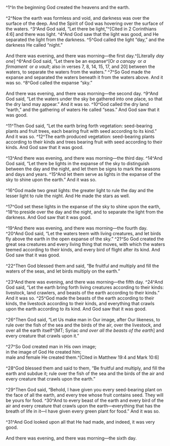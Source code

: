 ^1^In the beginning God created the heavens and the earth.<br/><br/>
^2^Now the earth was formless and void, and darkness was over the surface of the deep. And the Spirit of God was hovering over the surface of the waters.
^3^And God said, “Let there be light,”^[Cited in 2 Corinthians 4:6] and there was light.
^4^And God saw that the light was good, and He separated the light from the darkness.
^5^God called the light “day,” and the darkness He called “night.”<br/><br/>And there was evening, and there was morning—the first day.^[Literally *day one*]
^6^And God said, “Let there be an expanse^[Or *a canopy*  or *a firmament*  or *a vault*; also in verses 7, 8, 14, 15, 17, and 20] between the waters, to separate the waters from the waters.”
^7^So God made the expanse and separated the waters beneath it from the waters above. And it was so.
^8^God called the expanse “sky.”<br/><br/>And there was evening, and there was morning—the second day.
^9^And God said, “Let the waters under the sky be gathered into one place, so that the dry land may appear.” And it was so.
^10^God called the dry land “earth,” and the gathering of waters He called “seas.” And God saw that it was good.<br/><br/>
^11^Then God said, “Let the earth bring forth vegetation: seed-bearing plants and fruit trees, each bearing fruit with seed according to its kind.” And it was so.
^12^The earth produced vegetation: seed-bearing plants according to their kinds and trees bearing fruit with seed according to their kinds. And God saw that it was good.<br/><br/>
^13^And there was evening, and there was morning—the third day.
^14^And God said, “Let there be lights in the expanse of the sky to distinguish between the day and the night, and let them be signs to mark the seasons and days and years.
^15^And let them serve as lights in the expanse of the sky to shine upon the earth.” And it was so.<br/><br/>
^16^God made two great lights: the greater light to rule the day and the lesser light to rule the night. And He made the stars as well.<br/><br/>
^17^God set these lights in the expanse of the sky to shine upon the earth,
^18^to preside over the day and the night, and to separate the light from the darkness. And God saw that it was good.<br/><br/>
^19^And there was evening, and there was morning—the fourth day.
^20^And God said, “Let the waters teem with living creatures, and let birds fly above the earth in the open expanse of the sky.”
^21^So God created the great sea creatures and every living thing that moves, with which the waters teemed according to their kinds, and every bird of flight after its kind. And God saw that it was good.<br/><br/>
^22^Then God blessed them and said, “Be fruitful and multiply and fill the waters of the seas, and let birds multiply on the earth.”<br/><br/>
^23^And there was evening, and there was morning—the fifth day.
^24^And God said, “Let the earth bring forth living creatures according to their kinds: livestock, land crawlers, and beasts of the earth according to their kinds.” And it was so.
^25^God made the beasts of the earth according to their kinds, the livestock according to their kinds, and everything that crawls upon the earth according to its kind. And God saw that it was good.<br/><br/>
^26^Then God said, “Let Us make man in Our image, after Our likeness, to rule over the fish of the sea and the birds of the air, over the livestock, and over all the earth itself^[MT; Syriac *and over all the beasts of the earth*] and every creature that crawls upon it.”<br/><br/>
^27^So God created man in His own image;<br/>in the image of God He created him;<br/>male and female He created them.^[Cited in Matthew 19:4 and Mark 10:6]<br/><br/>
^28^God blessed them and said to them, “Be fruitful and multiply, and fill the earth and subdue it; rule over the fish of the sea and the birds of the air and every creature that crawls upon the earth.”<br/><br/>
^29^Then God said, “Behold, I have given you every seed-bearing plant on the face of all the earth, and every tree whose fruit contains seed. They will be yours for food.
^30^And to every beast of the earth and every bird of the air and every creature that crawls upon the earth—everything that has the breath of life in it—I have given every green plant for food.” And it was so.<br/><br/>
^31^And God looked upon all that He had made, and indeed, it was very good.<br/><br/>And there was evening, and there was morning—the sixth day.